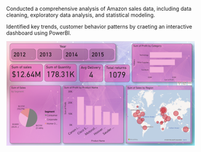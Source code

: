 Conducted a comprehensive analysis of Amazon sales data, including data cleaning,
exploratory data analysis, and statistical modeling.

Identified key trends, customer behavior patterns by craeting an interactive dashboard using PowerBI.

![Alt text](https://github.com/him8699/amazon_sales_analysis/blob/main/Dashboard.png)
